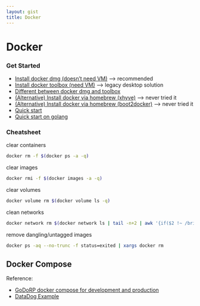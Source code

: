 ```yaml
---
layout: gist
title: Docker
---
```


# Docker

### Get Started

- [Install docker dmg (doesn’t need VM)](https://docs.docker.com/docker-for-mac/install/) --> recommended
- [Install docker toolbox (need VM)](https://docs.docker.com/toolbox/toolbox_install_mac/) --> legacy desktop solution
- [Different between docker dmg and toolbox](https://docs.docker.com/docker-for-mac/docker-toolbox/)
- [(Alternative) Install docker via homebrew (xhyve)](https://pilsniak.com/how-to-install-docker-on-mac-os-using-brew/) --> never tried it
- [(Alternative) Install docker via homebrew (boot2docker)](https://penandpants.com/2014/03/09/docker-via-homebrew/) --> never tried it
- [Quick start](https://docs.docker.com/docker-for-mac/)
- [Quick start on golang](https://blog.golang.org/docker)


### Cheatsheet

clear containers
```bash
docker rm -f $(docker ps -a -q)
```
clear images
```bash
docker rmi -f $(docker images -a -q)
```

clear volumes
```bash
docker volume rm $(docker volume ls -q) 
```

clean networks
```bash
docker network rm $(docker network ls | tail -n+2 | awk '{if($2 !~ /bridge|none|host/){ print $1 }}')
```

remove dangling/untagged images
```bash
docker ps -aq --no-trunc -f status=exited | xargs docker rm  
```


## Docker Compose

Reference:
- [GoDoRP docker compose for development and production](https://medium.com/@McMenemy/godorp-docker-compose-for-development-and-production-e37fe0a58d61)
- [DataDog Example](https://github.com/DataDog/docker-compose-example)

